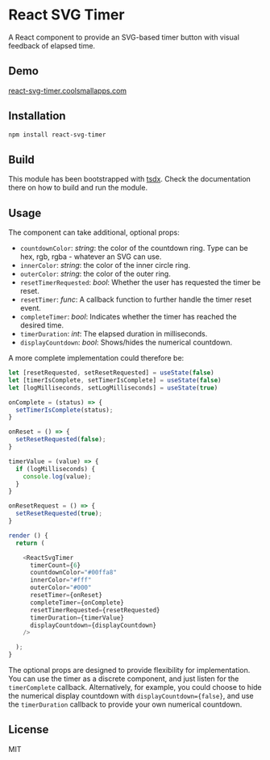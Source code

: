 # React SVG Timer

A React component to provide an SVG-based timer button with visual feedback of elapsed time.

## Demo

[react-svg-timer.coolsmallapps.com](https://react-svg-timer.coolsmallapps.com)

## Installation

```bash
npm install react-svg-timer
```

## Build

This module has been bootstrapped with [tsdx](https://github.com/palmerhq/tsdx). Check the documentation there on how to build and run the module.

## Usage

The component can take additional, optional props:

* `countdownColor`: *string*: the color of the countdown ring. Type can be hex, rgb, rgba - whatever an SVG can use.
* `innerColor`: *string*: the color of the inner circle ring.
* `outerColor`: *string*: the color of the outer ring.
* `resetTimerRequested`: *bool*: Whether the user has requested the timer be reset.
* `resetTimer`: *func*: A callback function to further handle the timer reset event.
* `completeTimer`: *bool*: Indicates whether the timer has reached the desired time.
* `timerDuration`: *int*: The elapsed duration in milliseconds.
* `displayCountdown`: *bool*: Shows/hides the numerical countdown.

A more complete implementation could therefore be:

```javascript
let [resetRequested, setResetRequested] = useState(false)
let [timerIsComplete, setTimerIsComplete] = useState(false)
let [logMilliseconds, setLogMilliseconds] = useState(true)

onComplete = (status) => {
  setTimerIsComplete(status);
}

onReset = () => {
  setResetRequested(false);
}

timerValue = (value) => {
  if (logMilliseconds) {
    console.log(value);
  }
}

onResetRequest = () => {
  setResetRequested(true);
}

render () {
  return (

    <ReactSvgTimer
      timerCount={6}
      countdownColor="#00ffa8"
      innerColor="#fff"
      outerColor="#000"
      resetTimer={onReset}
      completeTimer={onComplete}
      resetTimerRequested={resetRequested}
      timerDuration={timerValue}
      displayCountdown={displayCountdown}
    />

  );
}

````

The optional props are designed to provide flexibility for implementation. You can use the timer as a discrete component, and just listen for the `timerComplete` callback. Alternatively, for example, you could choose to hide the numerical display countdown with `displayCountdown={false}`, and use the `timerDuration` callback to provide your own numerical countdown.

## License

MIT
